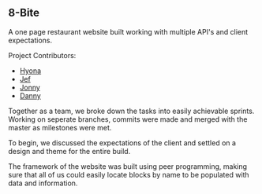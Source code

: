 ## 8-Bite

A one page restaurant website built working with multiple API's and client expectations.

Project Contributors:
* [Hyona](https://github.com/hyonakim)
* [Jef](https://github.com/JefBlocker)
* [Jonny](https://github.com/thedoublewolf)
* [Danny](https://github.com/hdannyyi)

Together as a team, we broke down the tasks into easily achievable sprints.  Working on seperate branches, commits were made and merged with the master as milestones were met.

To begin, we discussed the expectations of the client and settled on a design and theme for the entire build.

The framework of the website was built using peer programming, making sure that all of us could easily locate blocks by name to be populated with data and information.